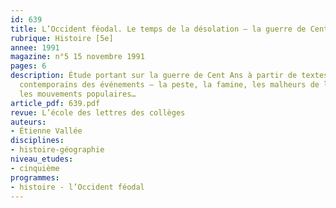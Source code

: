 ```yaml
---
id: 639
title: L’Occident féodal. Le temps de la désolation – la guerre de Cent Ans 
rubrique: Histoire [5e]
annee: 1991
magazine: n°5 15 novembre 1991
pages: 6
description: Étude portant sur la guerre de Cent Ans à partir de textes d’auteurs
  contemporains des événements – la peste, la famine, les malheurs de la guerre et
  les mouvements populaires…
article_pdf: 639.pdf
revue: L’école des lettres des collèges
auteurs:
- Étienne Vallée
disciplines:
- histoire-géographie
niveau_etudes:
- cinquième
programmes:
- histoire - l’Occident féodal
---
```

